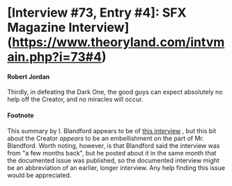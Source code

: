 # [Interview #73, Entry #4]: SFX Magazine Interview](https://www.theoryland.com/intvmain.php?i=73#4)

#### Robert Jordan

Thirdly, in defeating the Dark One, the good guys can expect absolutely no help off the Creator, and no miracles will occur.

#### Footnote

This summary by I. Blandford appears to be of
[this interview](http://www.theoryland.com/intvmain.php?i=841)
, but this bit about the Creator
*appears*
to be an embellishment on the part of Mr. Blandford. Worth noting, however, is that Blandford said the interview was from "a few months back", but he posted about it in the same month that the documented issue was published, so the documented interview might be an abbreviation of an earlier, longer interview. Any help finding this issue would be appreciated.

